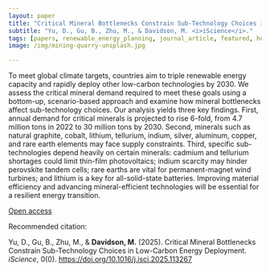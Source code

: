 ```yaml
---
layout: paper
title: "Critical Mineral Bottlenecks Constrain Sub-Technology Choices in Low-Carbon Energy Deployment"
subtitle: "Yu, D., Gu, B., Zhu, M., & Davidson, M. <i>iScience</i>."
tags: [papers, renewable_energy_planning, journal_article, featured, home]
image: /img/mining-quarry-unsplash.jpg

---
```


To meet global climate targets, countries aim to triple renewable energy capacity and rapidly deploy other low-carbon technologies by 2030. We assess the critical mineral demand required to meet these goals using a bottom-up, scenario-based approach and examine how mineral bottlenecks affect sub-technology choices. Our analysis yields three key findings. First, annual demand for critical minerals is projected to rise 6-fold, from 4.7 million tons in 2022 to 30 million tons by 2030. Second, minerals such as natural graphite, cobalt, lithium, tellurium, indium, silver, aluminum, copper, and rare earth elements may face supply constraints. Third, specific sub-technologies depend heavily on certain minerals: cadmium and tellurium shortages could limit thin-film photovoltaics; indium scarcity may hinder perovskite tandem cells; rare earths are vital for permanent-magnet wind turbines; and lithium is a key for all-solid-state batteries. Improving material efficiency and advancing mineral-efficient technologies will be essential for a resilient energy transition.

[Open access](<https://www.cell.com/iscience/fulltext/S2589-0042(25)01528-7>)

Recommended citation:

Yu, D., Gu, B., Zhu, M., & **Davidson, M.** (2025). Critical Mineral Bottlenecks Constrain Sub-Technology Choices in Low-Carbon Energy Deployment. _iScience_, 0(0). https://doi.org/10.1016/j.isci.2025.113267


